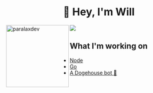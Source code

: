 <h1 align="center">👋 Hey, I'm Will</h1>

<img height="170" align="left" src="https://github-readme-stats.vercel.app/api?username=paralaxdev&count_private=true&include_all_commits=true&theme=tokyonight" alt="paralaxdev" />
<img src="https://github-readme-stats.vercel.app/api/top-langs/?username=paralaxdev&layout=compact&theme=tokyonight" />



## What I'm working on
<!-- WHAT-IM-DOING:START -->
- [Node](https://nodejs.org/en/)
- [Go](https://golang.org/)
- [A Dogehouse bot 🚀](https://github.com/benawad/dogehouse)
<!-- WHAT-IM-DOING:END -->


